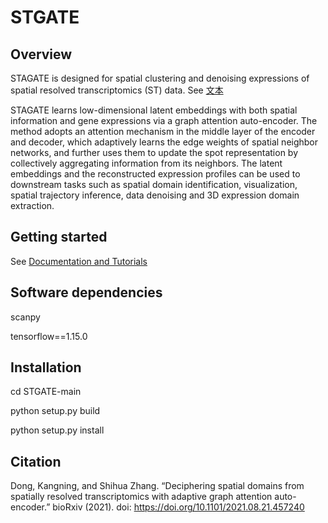 # STGATE
## Overview
STAGATE is designed for spatial clustering and denoising expressions of spatial resolved transcriptomics (ST) data. See [文本](URL)

STAGATE learns low-dimensional latent embeddings with both spatial information and gene expressions via a graph attention auto-encoder. The method adopts an attention mechanism in the middle layer of the encoder and decoder, which adaptively learns the edge weights of spatial neighbor networks, and further uses them to update the spot representation by collectively aggregating information from its neighbors. The latent embeddings and the reconstructed expression profiles can be used to downstream tasks such as spatial domain identification, visualization, spatial trajectory inference, data denoising and 3D expression domain extraction.

## Getting started
See [Documentation and Tutorials](https://stagate.readthedocs.io/en/latest/index.html)

## Software dependencies
scanpy

tensorflow==1.15.0

## Installation
cd STGATE-main

python setup.py build

python setup.py install

## Citation
Dong, Kangning, and Shihua Zhang. “Deciphering spatial domains from spatially resolved transcriptomics with adaptive graph attention auto-encoder.” bioRxiv (2021). doi: https://doi.org/10.1101/2021.08.21.457240
